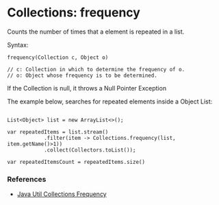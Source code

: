 # Collections: frequency

Counts the number of times that a element is repeated in a list.

Syntax:
```
frequency(Collection c, Object o)

// c: Collection in which to determine the frequency of o.
// o: Object whose frequency is to be determined.
```

If the Collection is null, it throws a Null Pointer Exception

The example below, searches for repeated elements inside a Object List:

```

List<Object> list = new ArrayList<>();

var repeatedItems = list.stream()
			.filter(item -> Collections.frequency(list, item.getName()>1))
			.collect(Collectors.toList());

var repeatedItemsCount = repeatedItems.size()

```

### References

- [Java Util Collections Frequency](https://www.geeksforgeeks.org/java-util-collections-frequency-java/)

